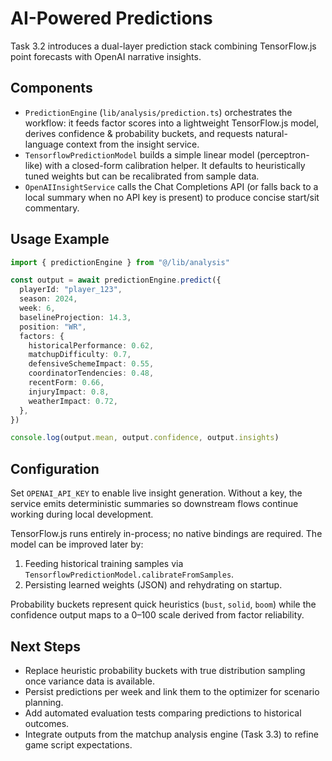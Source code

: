 # AI-Powered Predictions

Task 3.2 introduces a dual-layer prediction stack combining TensorFlow.js point forecasts with OpenAI narrative insights.

## Components

- `PredictionEngine` (`lib/analysis/prediction.ts`) orchestrates the workflow: it feeds factor scores into a lightweight TensorFlow.js model, derives confidence & probability buckets, and requests natural-language context from the insight service.
- `TensorflowPredictionModel` builds a simple linear model (perceptron-like) with a closed-form calibration helper. It defaults to heuristically tuned weights but can be recalibrated from sample data.
- `OpenAIInsightService` calls the Chat Completions API (or falls back to a local summary when no API key is present) to produce concise start/sit commentary.

## Usage Example

```ts
import { predictionEngine } from "@/lib/analysis"

const output = await predictionEngine.predict({
  playerId: "player_123",
  season: 2024,
  week: 6,
  baselineProjection: 14.3,
  position: "WR",
  factors: {
    historicalPerformance: 0.62,
    matchupDifficulty: 0.7,
    defensiveSchemeImpact: 0.55,
    coordinatorTendencies: 0.48,
    recentForm: 0.66,
    injuryImpact: 0.8,
    weatherImpact: 0.72,
  },
})

console.log(output.mean, output.confidence, output.insights)
```

## Configuration

Set `OPENAI_API_KEY` to enable live insight generation. Without a key, the service emits deterministic summaries so downstream flows continue working during local development.

TensorFlow.js runs entirely in-process; no native bindings are required. The model can be improved later by:

1. Feeding historical training samples via `TensorflowPredictionModel.calibrateFromSamples`.
2. Persisting learned weights (JSON) and rehydrating on startup.

Probability buckets represent quick heuristics (`bust`, `solid`, `boom`) while the confidence output maps to a 0–100 scale derived from factor reliability.

## Next Steps

- Replace heuristic probability buckets with true distribution sampling once variance data is available.
- Persist predictions per week and link them to the optimizer for scenario planning.
- Add automated evaluation tests comparing predictions to historical outcomes.
- Integrate outputs from the matchup analysis engine (Task 3.3) to refine game script expectations.

